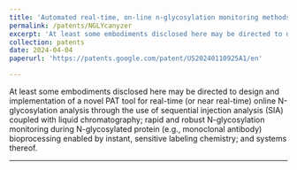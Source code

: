 ```yaml
---
title: 'Automated real-time, on-line n-glycosylation monitoring methods and systems thereof'
permalink: /patents/NGLYcanyzer
excerpt: 'At least some embodiments disclosed here may be directed to design and implementation of a novel PAT tool for real-time (or near real-time) online N-glycosylation analysis through the use of sequential injection analysis (SIA) coupled with liquid chromatography; rapid and robust N-glycosylation monitoring during N-glycosylated protein (eg, monoclonal antibody) bioprocessing enabled by instant, sensitive labeling chemistry; and systems thereof.'
collection: patents
date: 2024-04-04
paperurl: 'https://patents.google.com/patent/US20240110925A1/en'

---
```

At least some embodiments disclosed here may be directed to design and implementation of a novel PAT tool for real-time (or near real-time) online N-glycosylation analysis through the use of sequential injection analysis (SIA) coupled with liquid chromatography; rapid and robust N-glycosylation monitoring during N-glycosylated protein (e.g., monoclonal antibody) bioprocessing enabled by instant, sensitive labeling chemistry; and systems thereof.

---

